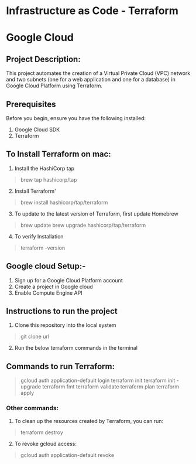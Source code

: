 # Infrastructure as Code - Terraform

# Google Cloud 

## Project Description:
This project automates the creation of a Virtual Private Cloud (VPC) network and two subnets (one for a web application and one for a database) in Google Cloud Platform using Terraform.

## Prerequisites
Before you begin, ensure you have the following installed:
1. Google Cloud SDK
2. Terraform

## To Install Terraform on mac:
1. Install the HashiCorp tap
> brew tap hashicorp/tap
2. Install Terraform'
> brew install hashicorp/tap/terraform
3. To update to the latest version of Terraform, first update Homebrew
> brew update
> brew upgrade hashicorp/tap/terraform
4. To verify Installation
> terraform -version

## Google cloud Setup:-
1. Sign up for a Google Cloud Platform account
2. Create a project in Google cloud
3. Enable Compute Engine API

## Instructions to run the project
1. Clone this repository into the local system 
> git clone url
2. Run the below terraform commands in the terminal
   
## Commands to run Terraform:
> gcloud auth application-default login
> terraform init
> terraform init -upgrade
> terraform fmt
> terraform validate
> terraform plan
> terraform apply

### Other commands:
1. To clean up the resources created by Terraform, you can run:
> terraform destroy
2. To revoke gcloud access:
> gcloud auth application-default revoke
